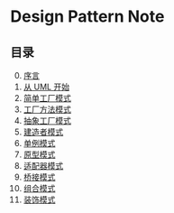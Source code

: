 # Design Pattern Note

## 目录

0. [序言](index/perface.md)  
1. [从 UML 开始](index/begin.md)
2. [简单工厂模式](SimpleFactory.md)
3. [工厂方法模式](Factory)
4. [抽象工厂模式](AbstractFactory)
5. [建造者模式](Builder)
6. [单例模式](Singleton)
7. [原型模式](index/prototype.md)
8. [适配器模式](Adapter)
9. [桥接模式](Bridge)
10. [组合模式](Composite)
11. [装饰模式](Decorator)

[SimpleFactory]:index/simpleFactory.md
[Factory]:index/factoryMethod.md
[AbstractFactory]:index/abstractFactory.md
[Builder]:index/builder.md
[Singleton]:index/singleton.md
[Prototype]:index/prototype.md
[Adapter]:index/adapter.md
[Bridge]:index/bridge.md
[Composite]:index/composite.md
[Decorator]:index/decorator.md

